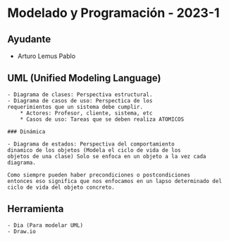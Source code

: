 # Modelado y Programación - 2023-1

## Ayudante
- Arturo Lemus Pablo


## UML (Unified Modeling Language)

    - Diagrama de clases: Perspectiva estructural.
    - Diagrama de casos de uso: Perspectica de los 
    requerimientos que un sistema debe cumplir.
        * Actores: Profesor, cliente, sistema, etc
        * Casos de uso: Tareas que se deben realiza ATOMICOS
    
    ### Dinámica

    - Diagrama de estados: Perspectiva del comportamiento
    dinamico de los objetos (Modela el ciclo de vida de los
    objetos de una clase) Solo se enfoca en un objeto a la vez cada diagrama.

    Como siempre pueden haber precondiciones o postcondiciones
    entonces eso significa que nos enfocamos en un lapso determinado del ciclo de vida del objeto concreto.
    
     

## Herramienta
    - Dia (Para modelar UML)
    - Draw.io
